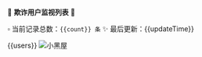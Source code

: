 🔔 **欺诈用户监视列表** 🔔

▫️ 当前记录总数：`{{count}} 条`
✨ 最后更新：{{updateTime}}

{{users}}
![小黑屋](https://img.siyouyun.eu.org/file/1740548062053_p0.png)
